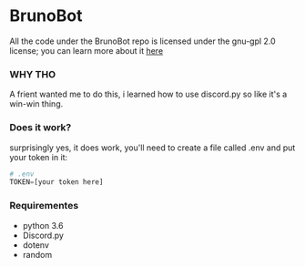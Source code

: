 # BrunoBot
All the code under the BrunoBot repo is licensed under the gnu-gpl 2.0 license; you can learn more about it [here](https://github.com/NotLugozzi/BrunoBot/blob/main/LICENSE)
### WHY THO
A frient wanted me to do this, i learned how to use discord.py so like it's a win-win thing. 
### Does it work?
surprisingly yes, it does work, you'll need to create a file called .env and put your token in it:
```python
# .env
TOKEN=[your token here]
```
### Requirementes
- python 3.6
- Discord.py
- dotenv
- random 
